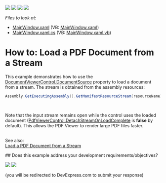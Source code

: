 <!-- default badges list -->
![](https://img.shields.io/endpoint?url=https://codecentral.devexpress.com/api/v1/VersionRange/128658636/24.2.1%2B)
[![](https://img.shields.io/badge/Open_in_DevExpress_Support_Center-FF7200?style=flat-square&logo=DevExpress&logoColor=white)](https://supportcenter.devexpress.com/ticket/details/T263193)
[![](https://img.shields.io/badge/📖_How_to_use_DevExpress_Examples-e9f6fc?style=flat-square)](https://docs.devexpress.com/GeneralInformation/403183)
[![](https://img.shields.io/badge/💬_Leave_Feedback-feecdd?style=flat-square)](#does-this-example-address-your-development-requirementsobjectives)
<!-- default badges end -->
<!-- default file list -->
*Files to look at*:

* [MainWindow.xaml](./CS/LoadPDFDocument/MainWindow.xaml) (VB: [MainWindow.xaml](./VB/LoadPDFDocument/MainWindow.xaml))
* [MainWindow.xaml.cs](./CS/LoadPDFDocument/MainWindow.xaml.cs) (VB: [MainWindow.xaml.vb](./VB/LoadPDFDocument/MainWindow.xaml.vb))
<!-- default file list end -->
# How to: Load a PDF Document from a Stream 


<p>This example demonstrates how to use the <a href="https://docs.devexpress.com/WPF/DevExpress.Xpf.DocumentViewer.DocumentViewerControl.DocumentSource">DocumentViewerControl.DocumentSource</a> property to load a document from a stream. The stream is obtained from the assembly resources:</p>

```cs
Assembly.GetExecutingAssembly().GetManifestResourceStream(resourceName);
```

<br>
<p>Note that the input stream remains open while the control uses the loaded document (<a href="https://docs.devexpress.com/WPF/DevExpress.Xpf.PdfViewer.PdfViewerControl.DetachStreamOnLoadComplete">PdfViewerControl.DetachStreamOnLoadComplete</a> is <strong>false</strong> by default). This allows the PDF Viewer to render large PDF files faster.</p>

<p><br>See also:<br><a href="https://docs.devexpress.com/WPF/114458/controls-and-libraries/pdf-viewer/examples/file-operations/how-to-load-a-pdf-document-from-a-stream">Load a PDF Document from a Stream</a></p>
<!-- feedback -->
## Does this example address your development requirements/objectives?

[<img src="https://www.devexpress.com/support/examples/i/yes-button.svg"/>](https://www.devexpress.com/support/examples/survey.xml?utm_source=github&utm_campaign=how-to-load-a-pdf-document-from-a-stream-t263193&~~~was_helpful=yes) [<img src="https://www.devexpress.com/support/examples/i/no-button.svg"/>](https://www.devexpress.com/support/examples/survey.xml?utm_source=github&utm_campaign=how-to-load-a-pdf-document-from-a-stream-t263193&~~~was_helpful=no)

(you will be redirected to DevExpress.com to submit your response)
<!-- feedback end -->
